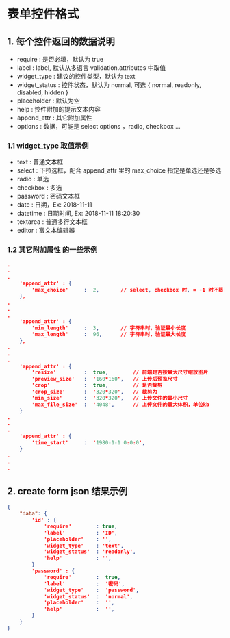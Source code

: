 # 表单控件格式

## 1. 每个控件返回的数据说明
- require        : 是否必填，默认为 true
- label          : label, 默认从多语言 validation.attributes 中取值
- widget_type    : 建议的控件类型，默认为 text
- widget_status  : 控件状态，默认为 normal, 可选 { normal, readonly, disabled, hidden }
- placeholder    : 默认为空
- help           : 控件附加的提示文本内容
- append_attr    : 其它附加属性
- options        : 数据，可能是 select options ，radio, checkbox ...

### 1.1 widget_type 取值示例
- text      : 普通文本框
- select    : 下拉选框，配合 append_attr 里的 max_choice 指定是单选还是多选
- radio     : 单选
- checkbox  : 多选
- password  : 密码文本框
- date      : 日期，Ex: 2018-11-11
- datetime  : 日期时间, Ex: 2018-11-11 18:20:30
- textarea  : 普通多行文本框
- editor    : 富文本编辑器

### 1.2 其它附加属性 的一些示例
```json
.
.
.
    'append_attr' : {
        'max_choice'     :  2,       // select, checkbox 时, = -1 时不限, =0 是不能选， =1 单选
    },
.
.
.
    'append_attr' : {
        'min_length'     :  3,       // 字符串时，验证最小长度
        'max_length'     :  96,      // 字符串时，验证最大长度
    },
.
.
.
    'append_attr' : {
        'resize'         :  true,        // 前端是否按最大尺寸缩放图片
        'preview_size'   :  '160*160',   // 上传后预览尺寸
        'crop'           :  true,        // 是否裁剪
        'crop_size'      :  '320*320',   // 裁剪为
        'min_size'       :  '320*320',   // 上传文件的最小尺寸
        'max_file_size'  :  '4048',      // 上传文件的最大体积，单位kb
    }
.
.
.
    'append_attr' : {
        'time_start'     :  '1980-1-1 0:0:0',
    }
.
.
.
```

## 2. create form json 结果示例
```json
{
    "data": {
        'id' : {
            'require'        : true,
            'label'          : 'ID',
            'placeholder'    : '',
            'widget_type'    : 'text',
            'widget_status'  : 'readonly',
            'help'           : '',
        }
        'password' : {
            'require'        :  true,
            'label'          :  '密码',
            'widget_type'    :  'password',
            'widget_status'  :  'normal',
            'placeholder'    :  '',
            'help'           :  '',
        }
    }
}
```



